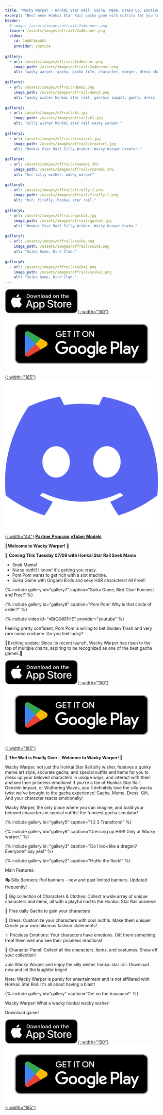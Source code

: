 ```yaml
---
title: "Wacky Warper - Honkai Star Rail: Gacha, Meme, Dress Up, Emotions"
excerpt: "Best meme Honkai Star Rail gacha game with outfits for you to dress up, gift characters and see their priceless emotions."
header:
  # image: /assets/images/offrail/2x4banner.png
  teaser: /assets/images/offrail/2x4banner.png
  video:
    id: 2Wd0FAWuOSU
    provider: youtube

gallery:
  - url: /assets/images/offrail/2x4banner.png
    image_path: /assets/images/offrail/2x4banner.png
    alt: "wacky warper. gacha, gacha life, character, warper, dress characters, chats, emotion. Top 10 casual games."

gallery1:
  - url: /assets/images/offrail/demo2.png
    image_path: /assets/images/offrail/demo2.png
    alt: "wacky wisher honkai star rail, genshin impact. gacha, dress. wacky warper. Top 10 simulator games."

gallery2:
  - url: /assets/images/offrail/b1.jpg
    image_path: /assets/images/offrail/b1.jpg
    alt: "silly wisher honkai star rail wacky warper."

gallery3:
  - url: /assets/images/offrail/creator1.jpg
    image_path: /assets/images/offrail/creator1.jpg
    alt: "Honkai Star Rail Silly Wisher. Wacky Warper Creator."

gallery4:
  - url: /assets/images/offrail/ruanmei.JPG
    image_path: /assets/images/offrail/ruanmei.JPG
    alt: "hsr silly wisher, wacky warper"

gallery5:
  - url: /assets/images/offrail/firefly-2.png
    image_path: /assets/images/offrail/firefly-2.png
    alt: "hsr, firefly, honkai star rail."

gallery6:
  - url: /assets/images/offrail/gacha1.jpg
    image_path: /assets/images/offrail/gacha1.jpg
    alt: "Honkai Star Rail Silly Wisher. Wacky Warper Gacha."

gallery7:
  - url: /assets/images/offrail/suika.png
    image_path: /assets/images/offrail/suika.png
    alt: "Suika Game, Bird Clan."

gallery8:
  - url: /assets/images/offrail/suika1.png
    image_path: /assets/images/offrail/suika1.png
    alt: "Suika Game, Bird Clan."
---
```


[![AppStore](/assets/images/appstore-badge-black.svg){: width="150"}](https://apps.apple.com/us/app/wacky-warper/id6502666713) 
[![PlayStore](/assets/images/google-play-badge.png){: width="185"}](https://play.google.com/store/apps/details?id=com.hippopenny.offrail)
[![Discord](/assets/images/discord.svg){: width="44"}](https://discord.gg/SShz2reFyN)
[**Partner Program**](/creator/)
[**vTuber Models**](/vtuber/)

**🎉Welcome to Wacky Warper! 🎉**

**🚀 Coming This Tuesday 07/09 with Honkai Star Rail Snek Mama**

- Snek Mama!
- Nurse outfit! I know! it's getting you crazy.
- Pom Pom wants to get rich with a slot machine.
- Suika Game with Origami Birds and sexy HSR characters! All Free!! 

{% include gallery id="gallery7" caption="Suika Game, Bird Clan! Funniest and Free!" %}

{% include gallery id="gallery8" caption="Pom Pom! Why is that circle of order?" %}

{% include video id="nBtQGII81HE" provider="youtube" %}

Feeling pretty confident, Pom Pom is willing to bet Golden Trash and very rare nurse costume.
Do you feel lucky?


🌟Exciting update: Since its recent launch, Wacky Warper has risen to the top of multiple charts, aspiring to be recognized as one of the best gacha games.🌟

[![AppStore](/assets/images/appstore-badge-black.svg){: width="150"}](https://apps.apple.com/us/app/wacky-warper/id6502666713) 
[![PlayStore](/assets/images/google-play-badge.png){: width="185"}](https://play.google.com/store/apps/details?id=com.hippopenny.offrail)


**🎉 The Wait is Finally Over – Welcome to Wacky Warper! 🎉**

<!-- Get ready to hop on the train of the most hilarious and entertaining meme extravaganza ever! We're thrilled to announce the release of Wacky Warper, the app you never knew you needed until now; Honestly, I didn't know I wanted this silly app myself.   -->

Wacky Warper, not just the Honkai Star Rail silly wisher, features a quirky meme art style, accurate gacha, and special outfits and items for you to dress up your beloved characters in unique ways, and interact with them and see their priceless emotions! If you're a fan of Honkai: Star Rail, Genshin Impact, or Wuthering Waves, you'll definitely love the silly wacky twist we've brought to the gacha experience! Gacha. Meme. Dress. Gift. And your character reacts emotionally! 

Wacky Warper, the only place where you can imagine, and build your beloved characters in special outfits! the funniest gacha simulator!

{% include gallery id="gallery5" caption="1 2 3 Transform!" %}

{% include gallery id="gallery6" caption="Dressing up HSR! Only at Wacky warper." %}

{% include gallery id="gallery3" caption="Do I look like a dragon? Everyone? Say yes!" %}

{% include gallery id="gallery2" caption="HuHu the Rock!" %}

Main Features:

🎭 Silly Banners: Pull banners - new and past limited banners. Updated frequently!

🎎 Big collection of Characters & Clothes: Collect a wide array of unique characters and items, all with a playful nod to the Honkai: Star Rail universe

🎁 Free daily Gacha to gain your characters 

👒 Dress: Customize your characters with cool outfits. Make them unique! Create your own hilarious fashion statements!

✨ Priceless Emotions: Your characters have emotions. Gift them something, treat them well and see their priceless reactions!

👀 Character Panel: Collect all the characters, items, and costumes. Show off your collection!


Join Wacky Warper and enjoy the silly wisher honkai star rail. Download now and let the laughter begin!

Note: Wacky Warper is purely for entertainment and is not affiliated with Honkai: Star Rail. It's all about having a blast!

{% include gallery id="gallery" caption="Get on the traaaaain!" %}

Wacky Warper! What a wacky honkai wacky wisher! 

Download game!

[![AppStore](/assets/images/appstore-badge-black.svg){: width="150"}](https://apps.apple.com/us/app/wacky-warper/id6502666713) 
[![PlayStore](/assets/images/google-play-badge.png){: width="185"}](https://play.google.com/store/apps/details?id=com.hippopenny.offrail)




<!-- **🚀 Release for Honkai Star Rail HSR 2.3**
- *Firefly* will be released to Wacky Warper **24h** after Honkai: Star Rail hsr version 2.3!
- More clothes to dress up characters, and more funny animations for you to share and laugh
- Two beautiful lordly trash can costume
- One more thing, some of you will also receive the `code` to use and share. Check your `User` panel. yay!!!  

🌟Exciting update: Since its recent launch, Wacky Warper has risen to the top of multiple charts, aspiring to be recognized as one of the best gacha games.🌟

{% include gallery id="gallery5" caption="1 2 3 Transform!" %} -->

<!-- **🚀 Are you ready to get on board Wacky train**

06/07/2024 - The wait is almost over! We're putting the final touches on Wacky Warper, and it's almost here. Get ready to dive into the wackiest things ever, because this weekend, the fun begins!🤞 Stay tuned and stay excited! 🌟


**🏃 Join the Fun Early & Get Rewarded!**

Exciting news! Leading up to the game release, we're giving the first 100 members who share cool memes a special Creator Pack. This program ends on 2024/05/31, so don't miss out! Tell your friends to join the fun too!" -->